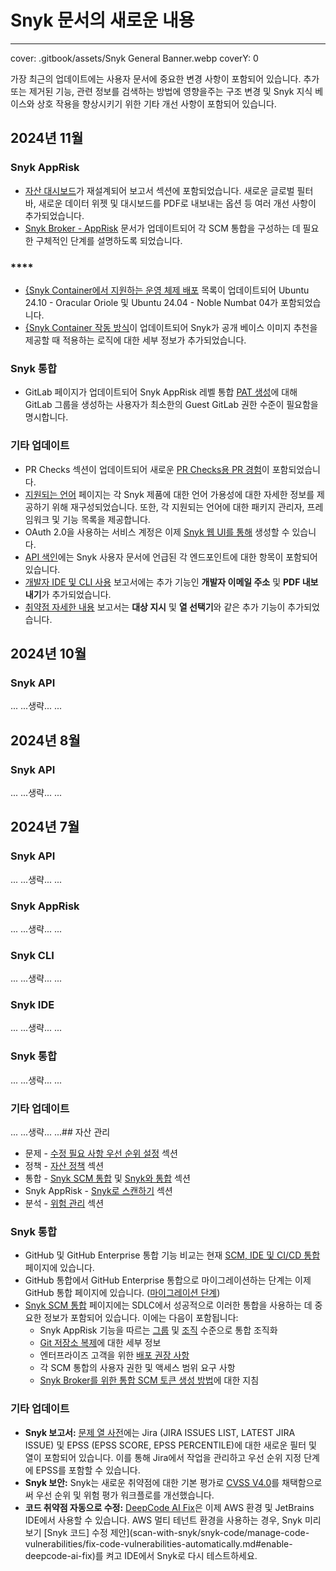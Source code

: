# Snyk 문서의 새로운 내용

---
cover: .gitbook/assets/Snyk General Banner.webp
coverY: 0

가장 최근의 업데이트에는 사용자 문서에 중요한 변경 사항이 포함되어 있습니다. 추가 또는 제거된 기능, 관련 정보를 검색하는 방법에 영향을주는 구조 변경 및 Snyk 지식 베이스와 상호 작용을 향상시키기 위한 기타 개선 사항이 포함되어 있습니다.

## 2024년 11월

### **Snyk AppRisk**

- [자산 대시보드](manage-issues/reporting/available-snyk-reports.md#asset-dashboard)가 재설계되어 보고서 섹션에 포함되었습니다. 새로운 글로벌 필터 바, 새로운 데이터 위젯 및 대시보드를 PDF로 내보내는 옵션 등 여러 개선 사항이 추가되었습니다.
- [Snyk Broker - AppRisk](enterprise-setup/snyk-broker/snyk-broker-apprisk.md#scm-integrations) 문서가 업데이트되어 각 SCM 통합을 구성하는 데 필요한 구체적인 단계를 설명하도록 되었습니다.

### ****

- [{Snyk Container에서 지원하는 운영 체제 배포](scan-with-snyk/snyk-container/how-snyk-container-works/operating-system-distributions-supported-by-snyk-container.md) 목록이 업데이트되어 Ubuntu 24.10 - Oracular Oriole 및 Ubuntu 24.04 - Noble Numbat 04가 포함되었습니다.
- [{Snyk Container 작동 방식](scan-with-snyk/snyk-container/how-snyk-container-works/)이 업데이트되어 Snyk가 공개 베이스 이미지 추천을 제공할 때 적용하는 로직에 대한 세부 정보가 추가되었습니다.

### **Snyk 통합**

- GitLab 페이지가 업데이트되어 Snyk AppRisk 레벨 통합 [PAT 생성](https://docs.snyk.io/scm-ide-and-ci-cd-integrations/snyk-scm-integrations/gitlab#gitlab-access-tokens)에 대해 GitLab 그룹을 생성하는 사용자가 최소한의 Guest GitLab 권한 수준이 필요함을 명시합니다.

### **기타 업데이트**

- PR Checks 섹션이 업데이트되어 새로운 [PR Checks용 PR 경험](https://docs.snyk.io/scan-with-snyk/pull-requests/pull-request-checks/pull-request-experience)이 포함되었습니다.
- [지원되는 언어](supported-languages-package-managers-and-frameworks/) 페이지는 각 Snyk 제품에 대한 언어 가용성에 대한 자세한 정보를 제공하기 위해 재구성되었습니다. 또한, 각 지원되는 언어에 대한 패키지 관리자, 프레임워크 및 기능 목록을 제공합니다.
- OAuth 2.0을 사용하는 서비스 계정은 이제 [Snyk 웹 UI를 통해](enterprise-setup/service-accounts/service-accounts-using-oauth-2.0.md#create-oauth-service-accounts-through-the-ui) 생성할 수 있습니다.
- [API 색인](snyk-api/api-endpoints-index-and-tips/)에는 Snyk 사용자 문서에 언급된 각 엔드포인트에 대한 항목이 포함되어 있습니다.
- [개발자 IDE 및 CLI 사용](manage-issues/reporting/available-snyk-reports.md#developer-ide-and-cli-usage) 보고서에는 추가 기능인 **개발자 이메일 주소** 및 **PDF 내보내기**가 추가되었습니다.
- [취약점 자세한 내용](manage-issues/reporting/available-snyk-reports.md#vulnerabilities-detail-report) 보고서는 **대상 지시** 및 **열 선택기**와 같은 추가 기능이 추가되었습니다.

## 2024년 10월

### **Snyk API**

...
...생략...
...

## 2024년 8월

### **Snyk API**

...
...생략...
...

## 2024년 7월

### **Snyk API**

...
...생략...
...

### Snyk AppRisk

...
...생략...
...

### **Snyk CLI**

...
...생략...
...

### Snyk IDE

...
...생략...
...

### **Snyk 통합**

...
...생략...
...

### **기타 업데이트**

...
...생략...
...## 자산 관리

* 문제 - [수정 필요 사항 우선 순위 설정](manage-risk/prioritize-issues-for-fixing/#prioritization-based-on-risk) 섹션
* 정책 - [자산 정책](manage-risk/policies/assets-policies/) 섹션
* 통합 - [Snyk SCM 통합](scm-ide-and-ci-cd-integrations/snyk-scm-integrations/#group-level-snyk-apprisk-scm-integrations) 및 [Snyk와 통합](integrate-with-snyk/#integrations-for-snyk-apprisk) 섹션
* Snyk AppRisk - [Snyk로 스캔하기](scan-with-snyk/snyk-apprisk/) 섹션
* 분석 - [위험 관리](manage-risk/enterprise-analytics/application-analytics.md) 섹션

### Snyk 통합

* GitHub 및 GitHub Enterprise 통합 기능 비교는 현재 [SCM, IDE 및 CI/CD 통합](scm-ide-and-ci-cd-integrations/#github-vs-github-enterprise) 페이지에 있습니다.
* GitHub 통합에서 GitHub Enterprise 통합으로 마이그레이션하는 단계는 이제 GitHub 통합 페이지에 있습니다. ([마이그레이션 단계](scm-ide-and-ci-cd-integrations/snyk-scm-integrations/github.md#migrate-to-the-github-enterprise-integration))
* [Snyk SCM 통합](https://docs.snyk.io/scm-ide-and-ci-cd-integrations/snyk-scm-integrations) 페이지에는 SDLC에서 성공적으로 이러한 통합을 사용하는 데 중요한 정보가 포함되어 있습니다. 이에는 다음이 포함됩니다:
  * Snyk AppRisk 기능을 따르는 [그룹](scm-ide-and-ci-cd-integrations/snyk-scm-integrations/#group-level-snyk-apprisk-scm-integrations) 및 [조직](scm-ide-and-ci-cd-integrations/snyk-scm-integrations/#organization-level-snyk-scm-integrations) 수준으로 통합 조직화
  * [Git 저장소 복제](scm-ide-and-ci-cd-integrations/snyk-scm-integrations/#snyk-git-repository-cloning)에 대한 세부 정보
  * 엔터프라이즈 고객을 위한 [배포 권장 사항](scm-ide-and-ci-cd-integrations/snyk-scm-integrations/#deployment-order-recommendations)
  * 각 SCM 통합의 사용자 권한 및 액세스 범위 요구 사항
  * [Snyk Broker를 위한 통합 SCM 토큰 생성 방법](scm-ide-and-ci-cd-integrations/snyk-scm-integrations/#integrated-scm-tokens-for-snyk-broker)에 대한 지침

### **기타 업데이트**

* **Snyk 보고서:** [문제 열 사전](manage-risk/reporting/issue-columns-dictionary.md#issue-vulnerability-details)에는 Jira (JIRA ISSUES LIST, LATEST JIRA ISSUE) 및 EPSS (EPSS SCORE, EPSS PERCENTILE)에 대한 새로운 필터 및 열이 포함되어 있습니다. 이를 통해 Jira에서 작업을 관리하고 우선 순위 지정 단계에 EPSS를 포함할 수 있습니다.
* **Snyk 보안:** Snyk는 새로운 취약점에 대한 기본 평가로 [CVSS V4.0](manage-risk/prioritize-issues-for-fixing/severity-levels.md#severity-levels-and-cvss)를 채택함으로써 우선 순위 및 위험 평가 워크플로를 개선했습니다.
* **코드 취약점 자동으로 수정:** [DeepCode AI Fix](scan-with-snyk/snyk-code/manage-code-vulnerabilities/fix-code-vulnerabilities-automatically.md#deepcode-ai-fix-language-support)은 이제 AWS 환경 및 JetBrains IDE에서 사용할 수 있습니다. AWS 멀티 테넌트 환경을 사용하는 경우, Snyk 미리보기 [Snyk 코드] 수정 제안](scan-with-snyk/snyk-code/manage-code-vulnerabilities/fix-code-vulnerabilities-automatically.md#enable-deepcode-ai-fix)를 켜고 IDE에서 Snyk로 다시 테스트하세요.